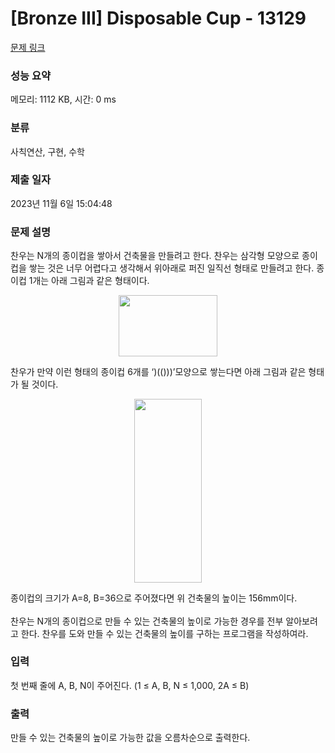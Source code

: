 # [Bronze III] Disposable Cup - 13129 

[문제 링크](https://www.acmicpc.net/problem/13129) 

### 성능 요약

메모리: 1112 KB, 시간: 0 ms

### 분류

사칙연산, 구현, 수학

### 제출 일자

2023년 11월 6일 15:04:48

### 문제 설명

<p>찬우는 N개의 종이컵을 쌓아서 건축물을 만들려고 한다. 찬우는 삼각형 모양으로 종이컵을 쌓는 것은 너무 어렵다고 생각해서 위아래로 퍼진 일직선 형태로 만들려고 한다. 종이컵 1개는 아래 그림과 같은 형태이다.</p>

<p style="text-align:center"><img alt="" src="https://onlinejudgeimages.s3-ap-northeast-1.amazonaws.com/problem/13129/DC_onecup.png" style="height:98px; width:158px"></p>

<p>찬우가 만약 이런 형태의 종이컵 6개를 ‘)(()))’모양으로 쌓는다면 아래 그림과 같은 형태가 될 것이다.</p>

<p style="text-align:center"><img alt="" src="https://onlinejudgeimages.s3-ap-northeast-1.amazonaws.com/problem/13129/DC_sixcup.png" style="height:294px; width:108px"></p>

<p>종이컵의 크기가 A=8, B=36으로 주어졌다면 위 건축물의 높이<span style="line-height:1.6em">는 156mm이다.</span></p>

<p>찬우는 N개의 종이컵으로 만들 수 있는 건축물의 높이로 가능한 경우를 전부 알아보려고 한다. 찬우를 도와 만들 수 있는 건축물의 높이를 구하는 프로그램을 작성하여라.</p>

### 입력 

 <p>첫 번째 줄에 A, B, N이 주어진다. (1 ≤ A, B, N ≤ 1,000, 2A ≤ B)</p>

### 출력 

 <p>만들 수 있는 건축물의 높이로 가능한 값을 오름차순으로 출력한다.</p>

